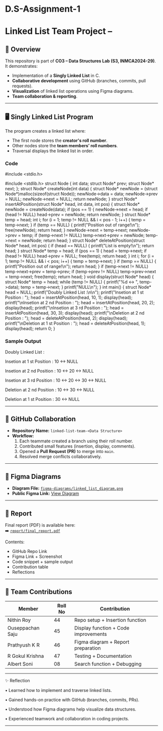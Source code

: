 # D.S-Assignment-1
# Linked List Team Project – <TeamName>

## 📌 Overview
This repository is part of **CO3 – Data Structures Lab (S3, INMCA2024-29)**.  
It demonstrates:
- Implementation of a **Singly Linked List** in C.
- **Collaborative development** using GitHub (branches, commits, pull requests).
- **Visualization** of linked list operations using Figma diagrams.
- **Team collaboration & reporting**.

---

## 🖥️ Singly Linked List Program
The program creates a linked list where:
- The first node stores the **creator's roll number**.
- Other nodes store the **team members’ roll numbers**.
- Traversal displays the linked list in order.

### Code 
#include <stdio.h>

#include <stdlib.h>
struct Node {
    int data;
    struct Node* prev;
    struct Node* next;
};
struct Node* createNode(int data) {
    struct Node* newNode = (struct Node*)malloc(sizeof(struct Node));
    newNode->data = data;
    newNode->prev = NULL;
    newNode->next = NULL;
    return newNode;
}
struct Node* insertAtPosition(struct Node* head, int data, int pos) {
    struct Node* newNode = createNode(data);
    if (pos == 1) {
        newNode->next = head;
        if (head != NULL)
            head->prev = newNode;
        return newNode;
    }
    struct Node* temp = head;
    int i;
    for (i = 1; temp != NULL && i < pos - 1; i++) {
        temp = temp->next;
    }
    if (temp == NULL) {
        printf("Position out of range!\n");
        free(newNode);
        return head;
    }
    newNode->next = temp->next;
    newNode->prev = temp;
    if (temp->next != NULL)
        temp->next->prev = newNode;
    temp->next = newNode;
    return head;
}
struct Node* deleteAtPosition(struct Node* head, int pos) {
    if (head == NULL) {
        printf("List is empty!\n");
        return head;
    }
    struct Node* temp = head;
    if (pos == 1) {
        head = temp->next;
        if (head != NULL)
            head->prev = NULL;
        free(temp);
        return head;
    }
    int i;
    for (i = 1; temp != NULL && i < pos; i++) {
        temp = temp->next;
    }
    if (temp == NULL) {
        printf("Position out of range!\n");
        return head;
    }
    if (temp->next != NULL)
        temp->next->prev = temp->prev;
    if (temp->prev != NULL)
        temp->prev->next = temp->next;
    free(temp);
    return head;
}
void display(struct Node* head) {
    struct Node* temp = head;
    while (temp != NULL) {
        printf("%d <-> ", temp->data);
        temp = temp->next;
    }
    printf("NULL\n");
}
int main() {
    struct Node* head = NULL;
    printf("Doubly Linked List :\n\n");
    printf("Insetion at 1 st Position : ");
    head = insertAtPosition(head, 10, 1);
    display(head);
    printf("\nInsetion at 2 nd Position : ");
    head = insertAtPosition(head, 20, 2);
    display(head);
    printf("\nInsetion at 3 rd Position : ");
    head = insertAtPosition(head, 30, 3);
    display(head);
    printf("\nDeletion at 2 nd Position : ");
    head = deleteAtPosition(head, 2);
    display(head);
    printf("\nDeletion at 1 st Position : ");
    head = deleteAtPosition(head, 1);
    display(head);
    return 0;
}

### Sample Output

Doubly Linked List :

Insetion at 1 st Position : 10 <-> NULL

Insetion at 2 nd Position : 10 <-> 20 <-> NULL

Insetion at 3 rd Position : 10 <-> 20 <-> 30 <-> NULL

Deletion at 2 nd Position : 10 <-> 30 <-> NULL

Deletion at 1 st Position : 30 <-> NULL

---

## 🔀 GitHub Collaboration
- **Repository Name:** `linked-list-team-<Data Structure>`
- **Workflow:**
  1. Each teammate created a branch using their roll number.
  2. Contributed small features (insertion, display, comments).
  3. Opened a **Pull Request (PR)** to merge into `main`.
  4. Resolved merge conflicts collaboratively.

---

## 🎨 Figma Diagrams
- **Diagram File:** [`figma-diagrams/linked_list_diagram.png`](figma-diagrams/linked_list_diagram.png)  
- **Public Figma Link:** [View Diagram](https://www.figma.com/file/xxxxx/linked-list-diagram)

---

## 📑 Report
Final report (PDF) is available here:  
➡️ [`report/final_report.pdf`](report/final_report.pdf)

Contents:
- GitHub Repo Link
- Figma Link + Screenshot
- Code snippet + sample output
- Contribution table
- Reflections

---

## 👥 Team Contributions
| Member            | Roll No | Contribution                         |
|-------------------|---------|--------------------------------------|
| Nithin Roy        |   44    | Repo setup + Insertion function      |
| Ouseppachan Saju  |   45    | Display function + Code improvements |
| Prathyush K R     |   46    | Figma diagram + Report preparation   |
| R Gokul Krishna   |   47    | Testing + Documentation              |
| Albert Soni       |   08    | Search function + Debugging          |


---

✨ Reflection

• Learned how to implement and traverse linked lists.

• Gained hands-on practice with GitHub (branches, commits, PRs).

• Understood how Figma diagrams help visualize data structures.

• Experienced teamwork and collaboration in coding projects.

---

